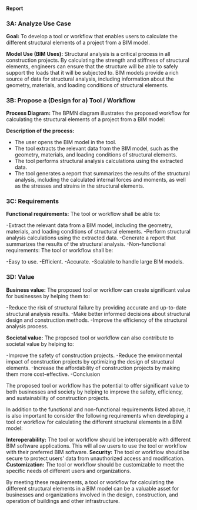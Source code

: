 #### Report
### 3A: Analyze Use Case

**Goal:** To develop a tool or workflow that enables users to calculate the different structural elements of a project from a BIM model.

**Model Use (BIM Uses):** Structural analysis is a critical process in all construction projects. By calculating the strength and stiffness of structural elements, engineers can ensure that the structure will be able to safely support the loads that it will be subjected to. BIM models provide a rich source of data for structural analysis, including information about the geometry, materials, and loading conditions of structural elements.

### 3B: Propose a (Design for a) Tool / Workflow

**Process Diagram:** The BPMN diagram illustrates the proposed workflow for calculating the structural elements of a project from a BIM model:



**Description of the process:**

- The user opens the BIM model in the tool.
- The tool extracts the relevant data from the BIM model, such as the geometry, materials, and loading conditions of structural elements.
- The tool performs structural analysis calculations using the extracted data.
- The tool generates a report that summarizes the results of the structural analysis, including the calculated internal forces and moments, as well as the stresses and 
  strains in the structural elements.

### 3C: Requirements

**Functional requirements:** The tool or workflow shall be able to:

-Extract the relevant data from a BIM model, including the geometry, materials, and loading conditions of structural elements.
-Perform structural analysis calculations using the extracted data.
-Generate a report that summarizes the results of the structural analysis.
-Non-functional requirements: The tool or workflow shall be:

-Easy to use.
-Efficient.
-Accurate.
-Scalable to handle large BIM models.

### 3D: Value

**Business value:** The proposed tool or workflow can create significant value for businesses by helping them to:

-Reduce the risk of structural failure by providing accurate and up-to-date structural analysis results.
-Make better informed decisions about structural design and construction methods.
-Improve the efficiency of the structural analysis process.

**Societal value:** The proposed tool or workflow can also contribute to societal value by helping to:

-Improve the safety of construction projects.
-Reduce the environmental impact of construction projects by optimizing the design of structural elements.
-Increase the affordability of construction projects by making them more cost-effective.
-Conclusion

The proposed tool or workflow has the potential to offer significant value to both businesses and society by helping to improve the safety, efficiency, and sustainability of construction projects.

In addition to the functional and non-functional requirements listed above, it is also important to consider the following requirements when developing a tool or workflow for calculating the different structural elements in a BIM model:

**Interoperability:** The tool or workflow should be interoperable with different BIM software applications. This will allow users to use the tool or workflow with their preferred BIM software.
**Security:** The tool or workflow should be secure to protect users' data from unauthorized access and modification.
**Customization:** The tool or workflow should be customizable to meet the specific needs of different users and organizations.

By meeting these requirements, a tool or workflow for calculating the different structural elements in a BIM model can be a valuable asset for businesses and organizations involved in the design, construction, and operation of buildings and other infrastructure.
